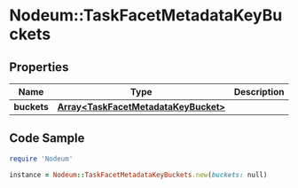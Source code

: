 # Nodeum::TaskFacetMetadataKeyBuckets

## Properties

Name | Type | Description | Notes
------------ | ------------- | ------------- | -------------
**buckets** | [**Array&lt;TaskFacetMetadataKeyBucket&gt;**](TaskFacetMetadataKeyBucket.md) |  | [optional] 

## Code Sample

```ruby
require 'Nodeum'

instance = Nodeum::TaskFacetMetadataKeyBuckets.new(buckets: null)
```


